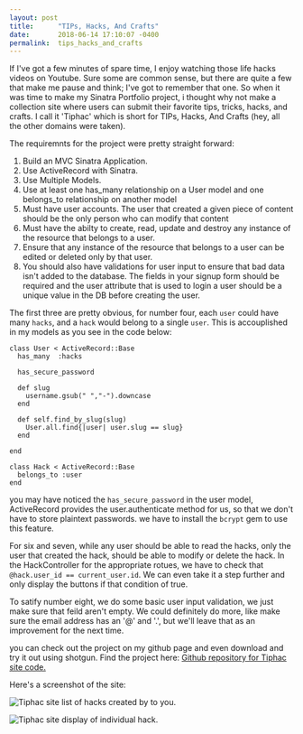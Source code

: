```yaml
---
layout: post
title:      "TIPs, Hacks, And Crafts"
date:       2018-06-14 17:10:07 -0400
permalink:  tips_hacks_and_crafts
---
```



If I've got a few minutes of spare time, I enjoy watching those life hacks videos on Youtube. Sure some are common sense, but there are quite a few that make me pause and think; I've got to remember that one. So when it was time to make my Sinatra Portfolio project, i thought why not make a collection site where users can submit their favorite tips, tricks, hacks, and crafts. I call it 'Tiphac' which is short for TIPs, Hacks, And Crafts (hey, all the other domains were taken).

The requiremnts for the project were pretty straight forward:

1. Build an MVC Sinatra Application.
2. Use ActiveRecord with Sinatra.
3. Use Multiple Models.
4. Use at least one has_many relationship on a User model and one belongs_to relationship on another model
5. Must have user accounts. The user that created a given piece of content should be the only person who can modify that content
6. Must have the abilty to create, read, update and destroy any instance of the resource that belongs to a user.
7. Ensure that any instance of the resource that belongs to a user can be edited or deleted only by that user.
8. You should also have validations for user input to ensure that bad data isn't added to the database. The fields in your signup form should be required and the user attribute that is used to login a user should be a unique value in the DB before creating the user.

The first three are pretty obvious, for number four, each `user` could have many `hacks`, and a `hack` would belong to a single `user`. This is accouplished in my models as you see in the code below:

```
class User < ActiveRecord::Base
  has_many  :hacks

  has_secure_password

  def slug
    username.gsub(" ","-").downcase
  end

  def self.find_by_slug(slug)
    User.all.find{|user| user.slug == slug}
  end

end
```


```
class Hack < ActiveRecord::Base
  belongs_to :user
end
```

you may have noticed the `has_secure_password` in the user model, ActiveRecord provides the user.authenticate method for us, so that we don't have to store plaintext passwords. we have to install the `bcrypt` gem to use this feature. 

For six and seven, while any user should be able to read the hacks, only the user that created the hack, should be able to modify or delete the hack. In the HackController for the appropriate rotues, we have to check that `@hack.user_id == current_user.id`. We can  even take it a step further and only display the buttons if that condition of true.

To satify number eight, we do some basic user input validation, we just make sure that feild aren't empty. We could definitely do more, like make sure the email address has an '@' and '.', but  we'll leave that as an improvement for the next time.

you can check out the project on my github page and even download and try it out using shotgun. Find the project here:
[Github repository for Tiphac site code.](https://github.com/dapawn/sinatra-cms-app-assessment-cb-000)

Here's a screenshot of the site:

![Tiphac site list of hacks created by to you.](https://dapawn.github.io/img/tiphac_yours.jpg)


![Tiphac site display of individual hack.](https://dapawn.github.io/img/tiphac_yours.jpg)

